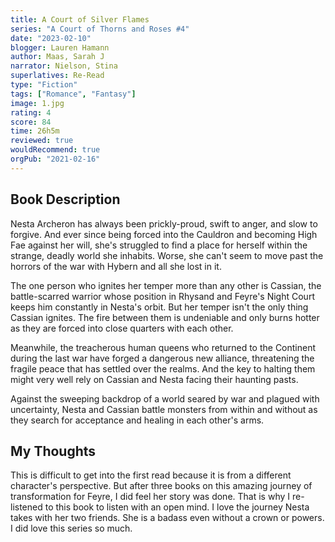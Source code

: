 ```yaml
---
title: A Court of Silver Flames
series: "A Court of Thorns and Roses #4"
date: "2023-02-10"
blogger: Lauren Hamann
author: Maas, Sarah J
narrator: Nielson, Stina
superlatives: Re-Read
type: "Fiction"
tags: ["Romance", "Fantasy"]
image: 1.jpg
rating: 4
score: 84
time: 26h5m
reviewed: true
wouldRecommend: true
orgPub: "2021-02-16"
---
```


## Book Description

Nesta Archeron has always been prickly-proud, swift to anger, and slow to forgive. And ever since being forced into the Cauldron and becoming High Fae against her will, she's struggled to find a place for herself within the strange, deadly world she inhabits. Worse, she can't seem to move past the horrors of the war with Hybern and all she lost in it.

The one person who ignites her temper more than any other is Cassian, the battle-scarred warrior whose position in Rhysand and Feyre's Night Court keeps him constantly in Nesta's orbit. But her temper isn't the only thing Cassian ignites. The fire between them is undeniable and only burns hotter as they are forced into close quarters with each other.

Meanwhile, the treacherous human queens who returned to the Continent during the last war have forged a dangerous new alliance, threatening the fragile peace that has settled over the realms. And the key to halting them might very well rely on Cassian and Nesta facing their haunting pasts.

Against the sweeping backdrop of a world seared by war and plagued with uncertainty, Nesta and Cassian battle monsters from within and without as they search for acceptance and healing in each other's arms.

## My Thoughts

This is difficult to get into the first read because it is from a different character's perspective. But after three books on this amazing journey of transformation for Feyre, I did feel her story was done. That is why I re-listened to this book to listen with an open mind. I love the journey Nesta takes with her two friends. She is a badass even without a crown or powers. I did love this series so much.

